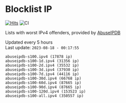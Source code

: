 # Blocklist IP

[![Hits](https://hits.seeyoufarm.com/api/count/incr/badge.svg?url=https%3A%2F%2Fgithub.com%2Fborestad%2Fblocklist-ip%2F&count_bg=%2379C83D&title_bg=%23555555&icon=&icon_color=%23E7E7E7&title=hits&edge_flat=false)](https://hits.seeyoufarm.com)  ![CI](https://img.shields.io/github/workflow/status/borestad/blocklist-ip/CI?style=flat-square)

Lists with worst IPv4 offenders, provided by [AbuseIPDB](https://www.abuseipdb.com/)

<!-- FOOTER-PLACEHOLDER -->
Updated every 5 hours<br>
Last update: `2023-08-18 - 00:17:55`
```
abuseipdb-s100.ipv4 (17878 ip)
abuseipdb-s100-1d.ipv4 (31356 ip)
abuseipdb-s100-2d.ipv4 (35532 ip)
abuseipdb-s100-3d.ipv4 (37930 ip)
abuseipdb-s100-7d.ipv4 (44116 ip)
abuseipdb-s100-30d.ipv4 (66768 ip)
abuseipdb-s100-60d.ipv4 (87665 ip)
abuseipdb-s100-90d.ipv4 (87665 ip)
abuseipdb-s100-120d.ipv4 (153523 ip)
abuseipdb-s100-all.ipv4 (350557 ip)
```
